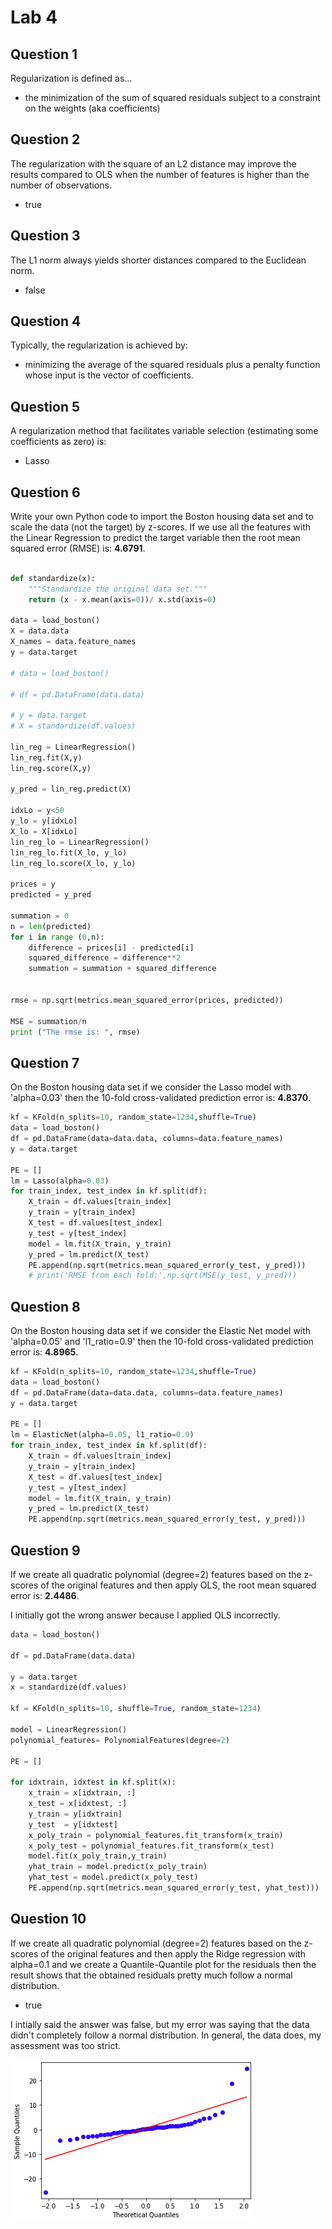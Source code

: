# Lab 4

## Question 1

Regularization is defined as...

* the minimization of the sum of squared residuals subject to a constraint on the weights (aka coefficients)  

## Question 2

The regularization with the square of an L2 distance may improve the results compared to OLS when the number of features is higher than the number of observations.

* true

## Question 3

The L1 norm always yields shorter distances compared to the Euclidean norm.

* false

## Question 4

Typically, the regularization is achieved by:

* minimizing the average of the squared residuals plus a penalty function whose input is the vector of coefficients.

## Question 5

A regularization method that facilitates variable selection (estimating some coefficients as zero) is:

* Lasso

## Question 6

Write your own Python code to import the Boston housing data set and to scale the data (not the target) by z-scores. If we use all the features with the Linear Regression to predict the target variable then the root mean squared error (RMSE) is: **4.6791**.

```Python

def standardize(x):
    """Standardize the original data set."""
    return (x - x.mean(axis=0))/ x.std(axis=0)

data = load_boston()
X = data.data
X_names = data.feature_names
y = data.target

# data = load_boston()

# df = pd.DataFrame(data.data)

# y = data.target
# X = standardize(df.values)

lin_reg = LinearRegression()
lin_reg.fit(X,y)
lin_reg.score(X,y)

y_pred = lin_reg.predict(X)

idxLo = y<50
y_lo = y[idxLo]
X_lo = X[idxLo]
lin_reg_lo = LinearRegression()
lin_reg_lo.fit(X_lo, y_lo)
lin_reg_lo.score(X_lo, y_lo)

prices = y
predicted = y_pred

summation = 0
n = len(predicted)
for i in range (0,n):
    difference = prices[i] - predicted[i]
    squared_difference = difference**2
    summation = summation + squared_difference

    
rmse = np.sqrt(metrics.mean_squared_error(prices, predicted))
    
MSE = summation/n
print ("The rmse is: ", rmse)
```

## Question 7

On the Boston housing data set if we consider the Lasso model with 'alpha=0.03' then the 10-fold cross-validated prediction error is: **4.8370**.

```Python
kf = KFold(n_splits=10, random_state=1234,shuffle=True)
data = load_boston()
df = pd.DataFrame(data=data.data, columns=data.feature_names)
y = data.target

PE = []
lm = Lasso(alpha=0.03)
for train_index, test_index in kf.split(df):
    X_train = df.values[train_index]
    y_train = y[train_index]
    X_test = df.values[test_index]
    y_test = y[test_index]
    model = lm.fit(X_train, y_train)
    y_pred = lm.predict(X_test)
    PE.append(np.sqrt(metrics.mean_squared_error(y_test, y_pred)))
    # print('RMSE from each fold:',np.sqrt(MSE(y_test, y_pred)))
```

## Question 8

On the Boston housing data set if we consider the Elastic Net model with 'alpha=0.05' and 'l1_ratio=0.9' then the 10-fold cross-validated prediction error is: **4.8965**.

```Python
kf = KFold(n_splits=10, random_state=1234,shuffle=True)
data = load_boston()
df = pd.DataFrame(data=data.data, columns=data.feature_names)
y = data.target

PE = []
lm = ElasticNet(alpha=0.05, l1_ratio=0.9)
for train_index, test_index in kf.split(df):
    X_train = df.values[train_index]
    y_train = y[train_index]
    X_test = df.values[test_index]
    y_test = y[test_index]
    model = lm.fit(X_train, y_train)
    y_pred = lm.predict(X_test)
    PE.append(np.sqrt(metrics.mean_squared_error(y_test, y_pred)))
```

## Question 9

If we create all quadratic polynomial (degree=2) features based on the z-scores of the original features and then apply OLS, the root mean squared error is: **2.4486**. 

I initially got the wrong answer because I applied OLS incorrectly.

```python
data = load_boston()

df = pd.DataFrame(data.data)

y = data.target
x = standardize(df.values)

kf = KFold(n_splits=10, shuffle=True, random_state=1234)

model = LinearRegression()
polynomial_features= PolynomialFeatures(degree=2)

PE = []

for idxtrain, idxtest in kf.split(x):
    x_train = x[idxtrain, :]
    x_test = x[idxtest, :]
    y_train = y[idxtrain]
    y_test  = y[idxtest]
    x_poly_train = polynomial_features.fit_transform(x_train)
    x_poly_test = polynomial_features.fit_transform(x_test)
    model.fit(x_poly_train,y_train)
    yhat_train = model.predict(x_poly_train)
    yhat_test = model.predict(x_poly_test)
    PE.append(np.sqrt(metrics.mean_squared_error(y_test, yhat_test)))
```

## Question 10

If we create all quadratic polynomial (degree=2) features based on the z-scores of the original features and then apply the Ridge regression with alpha=0.1 and we create a Quantile-Quantile plot for the residuals then the result shows that  the obtained residuals pretty much follow a normal distribution.

* true

I intially said the answer was false, but my error was saying that the data didn't completely follow a normal distribution. In general, the data does, my assessment was too strict.

![alt text](q10.png)
